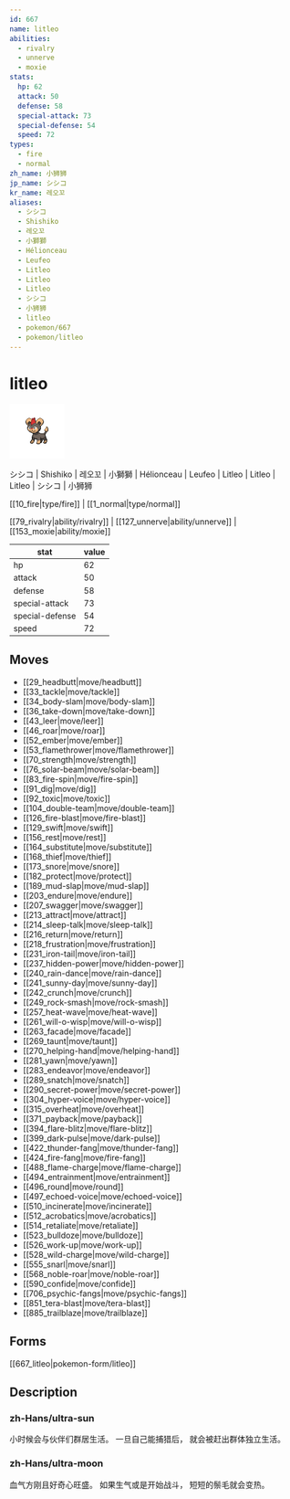 ```yaml
---
id: 667
name: litleo
abilities:
  - rivalry
  - unnerve
  - moxie
stats:
  hp: 62
  attack: 50
  defense: 58
  special-attack: 73
  special-defense: 54
  speed: 72
types:
  - fire
  - normal
zh_name: 小狮狮
jp_name: シシコ
kr_name: 레오꼬
aliases:
  - シシコ
  - Shishiko
  - 레오꼬
  - 小獅獅
  - Hélionceau
  - Leufeo
  - Litleo
  - Litleo
  - Litleo
  - シシコ
  - 小狮狮
  - litleo
  - pokemon/667
  - pokemon/litleo
---
```

# litleo

![](https://raw.githubusercontent.com/PokeAPI/sprites/master/sprites/pokemon/667.png)

シシコ | Shishiko | 레오꼬 | 小獅獅 | Hélionceau | Leufeo | Litleo | Litleo | Litleo | シシコ | 小狮狮

[[10_fire|type/fire]] | [[1_normal|type/normal]]

[[79_rivalry|ability/rivalry]] | [[127_unnerve|ability/unnerve]] | [[153_moxie|ability/moxie]]

|stat|value|
|---|---|
|hp|62|
|attack|50|
|defense|58|
|special-attack|73|
|special-defense|54|
|speed|72|


## Moves

- [[29_headbutt|move/headbutt]]
- [[33_tackle|move/tackle]]
- [[34_body-slam|move/body-slam]]
- [[36_take-down|move/take-down]]
- [[43_leer|move/leer]]
- [[46_roar|move/roar]]
- [[52_ember|move/ember]]
- [[53_flamethrower|move/flamethrower]]
- [[70_strength|move/strength]]
- [[76_solar-beam|move/solar-beam]]
- [[83_fire-spin|move/fire-spin]]
- [[91_dig|move/dig]]
- [[92_toxic|move/toxic]]
- [[104_double-team|move/double-team]]
- [[126_fire-blast|move/fire-blast]]
- [[129_swift|move/swift]]
- [[156_rest|move/rest]]
- [[164_substitute|move/substitute]]
- [[168_thief|move/thief]]
- [[173_snore|move/snore]]
- [[182_protect|move/protect]]
- [[189_mud-slap|move/mud-slap]]
- [[203_endure|move/endure]]
- [[207_swagger|move/swagger]]
- [[213_attract|move/attract]]
- [[214_sleep-talk|move/sleep-talk]]
- [[216_return|move/return]]
- [[218_frustration|move/frustration]]
- [[231_iron-tail|move/iron-tail]]
- [[237_hidden-power|move/hidden-power]]
- [[240_rain-dance|move/rain-dance]]
- [[241_sunny-day|move/sunny-day]]
- [[242_crunch|move/crunch]]
- [[249_rock-smash|move/rock-smash]]
- [[257_heat-wave|move/heat-wave]]
- [[261_will-o-wisp|move/will-o-wisp]]
- [[263_facade|move/facade]]
- [[269_taunt|move/taunt]]
- [[270_helping-hand|move/helping-hand]]
- [[281_yawn|move/yawn]]
- [[283_endeavor|move/endeavor]]
- [[289_snatch|move/snatch]]
- [[290_secret-power|move/secret-power]]
- [[304_hyper-voice|move/hyper-voice]]
- [[315_overheat|move/overheat]]
- [[371_payback|move/payback]]
- [[394_flare-blitz|move/flare-blitz]]
- [[399_dark-pulse|move/dark-pulse]]
- [[422_thunder-fang|move/thunder-fang]]
- [[424_fire-fang|move/fire-fang]]
- [[488_flame-charge|move/flame-charge]]
- [[494_entrainment|move/entrainment]]
- [[496_round|move/round]]
- [[497_echoed-voice|move/echoed-voice]]
- [[510_incinerate|move/incinerate]]
- [[512_acrobatics|move/acrobatics]]
- [[514_retaliate|move/retaliate]]
- [[523_bulldoze|move/bulldoze]]
- [[526_work-up|move/work-up]]
- [[528_wild-charge|move/wild-charge]]
- [[555_snarl|move/snarl]]
- [[568_noble-roar|move/noble-roar]]
- [[590_confide|move/confide]]
- [[706_psychic-fangs|move/psychic-fangs]]
- [[851_tera-blast|move/tera-blast]]
- [[885_trailblaze|move/trailblaze]]

## Forms



[[667_litleo|pokemon-form/litleo]]

## Description

### zh-Hans/ultra-sun

小时候会与伙伴们群居生活。
一旦自己能捕猎后，
就会被赶出群体独立生活。

### zh-Hans/ultra-moon

血气方刚且好奇心旺盛。
如果生气或是开始战斗，
短短的鬃毛就会变热。

